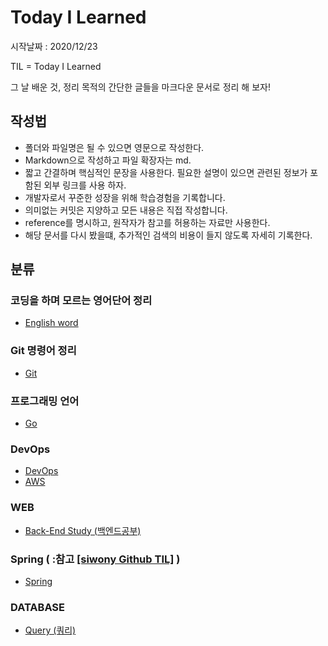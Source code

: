 # Today I Learned
시작날짜 : 2020/12/23

TIL = Today I Learned

그 날 배운 것, 정리 목적의 간단한 글들을 마크다운 문서로 정리 해 보자!

## 작성법  
- 폴더와 파일명은 될 수 있으면 영문으로 작성한다.
- Markdown으로 작성하고 파일 확장자는 md.
- 짧고 간결하며 핵심적인 문장을 사용한다. 필요한 설명이 있으면 관련된 정보가 포함된 외부 링크를 사용 하자.
- 개발자로서 꾸준한 성장을 위해 학습경험을 기록합니다.
- 의미없는 커밋은 지양하고 모든 내용은 직접 작성합니다.
- reference를 명시하고, 원작자가 참고를 허용하는 자료만 사용한다.
- 해당 문서를 다시 봤을떄, 추가적인 검색의 비용이 들지 않도록 자세히 기록한다.


## 분류
### 코딩을 하며 모르는 영어단어 정리
- [English word](./english/word.md)
### Git 명령어 정리
- [Git](./git/git.md)
### 프로그래밍 언어
- [Go](./language/go.md)
### DevOps
- [DevOps](./devops/devops.md)
- [AWS](./devops/aws/aws.md)
### WEB
- [Back-End Study (백엔드공부)](./web/backend-study.md)
### Spring ( :참고 [[siwony Github TIL]](https://github.com/siwony/TIL) )
- [Spring](./spring/all.md)
### DATABASE
- [Query (쿼리)](./Database/query.md)